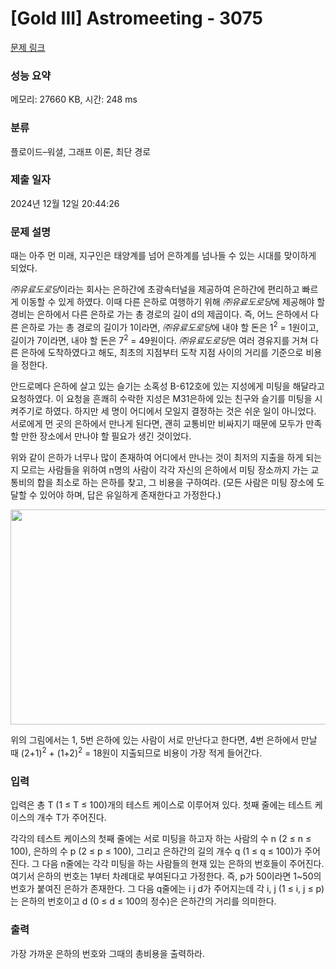 # [Gold III] Astromeeting - 3075 

[문제 링크](https://www.acmicpc.net/problem/3075) 

### 성능 요약

메모리: 27660 KB, 시간: 248 ms

### 분류

플로이드–워셜, 그래프 이론, 최단 경로

### 제출 일자

2024년 12월 12일 20:44:26

### 문제 설명

<p>때는 아주 먼 미래, 지구인은 태양계를 넘어 은하계를 넘나들 수 있는 시대를 맞이하게 되었다.</p>

<p><em>㈜유료도로당</em>이라는 회사는 은하간에 초광속터널을 제공하여 은하간에 편리하고 빠르게 이동할 수 있게 하였다. 이때 다른 은하로 여행하기 위해 <em>㈜유료도로당</em>에 제공해야 할 경비는 은하에서 다른 은하로 가는 총 경로의 길이 d의 제곱이다. 즉, 어느 은하에서 다른 은하로 가는 총 경로의 길이가 1이라면, <em>㈜유료도로당</em>에 내야 할 돈은 1<sup>2</sup> = 1원이고, 길이가 7이라면, 내야 할 돈은 7<sup>2</sup> = 49원이다. <em>㈜유료도로당</em>은 여러 경유지를 거쳐 다른 은하에 도착하였다고 해도, 최초의 지점부터 도착 지점 사이의 거리를 기준으로 비용을 정한다.</p>

<p>안드로메다 은하에 살고 있는 슬기는 소혹성 B-612호에 있는 지성에게 미팅을 해달라고 요청하였다. 이 요청을 흔쾌히 수락한 지성은 M31은하에 있는 친구와 슬기를 미팅을 시켜주기로 하였다. 하지만 세 명이 어디에서 모일지 결정하는 것은 쉬운 일이 아니었다. 서로에게 먼 곳의 은하에서 만나게 된다면, 괜히 교통비만 비싸지기 때문에 모두가 만족할 만한 장소에서 만나야 할 필요가 생긴 것이었다.</p>

<p>위와 같이 은하가 너무나 많이 존재하여 어디에서 만나는 것이 최저의 지출을 하게 되는지 모르는 사람들을 위하여 n명의 사람이 각각 자신의 은하에서 미팅 장소까지 가는 교통비의 합을 최소로 하는 은하를 찾고, 그 비용을 구하여라. (모든 사람은 미팅 장소에 도달할 수 있어야 하며, 답은 유일하게 존재한다고 가정한다.)</p>

<p><img alt="" src="https://www.acmicpc.net/upload/images/astro.png" style="height:344px; width:644px"></p>

<p> </p>

<p>위의 그림에서는 1, 5번 은하에 있는 사람이 서로 만난다고 한다면, 4번 은하에서 만날 때 (2+1)<sup>2</sup> + (1+2)<sup>2</sup> = 18원이 지출되므로 비용이 가장 적게 들어간다.</p>

### 입력 

 <p>입력은 총 T (1 ≤ T ≤ 100)개의 테스트 케이스로 이루어져 있다. 첫째 줄에는 테스트 케이스의 개수 T가 주어진다.</p>

<p>각각의 테스트 케이스의 첫째 줄에는 서로 미팅을 하고자 하는 사람의 수 n (2 ≤ n ≤ 100), 은하의 수 p (2 ≤ p ≤ 100), 그리고 은하간의 길의 개수 q (1 ≤ q ≤ 100)가 주어진다. 그 다음 n줄에는 각각 미팅을 하는 사람들의 현재 있는 은하의 번호들이 주어진다. 여기서 은하의 번호는 1부터 차례대로 부여된다고 가정한다. 즉, p가 50이라면 1~50의 번호가 붙여진 은하가 존재한다. 그 다음 q줄에는 i j d가 주어지는데 각 i, j (1 ≤ i, j ≤ p)는 은하의 번호이고 d (0 ≤ d ≤ 100의 정수)은 은하간의 거리를 의미한다.</p>

<p> </p>

### 출력 

 <p>가장 가까운 은하의 번호와 그때의 총비용을 출력하라.</p>

